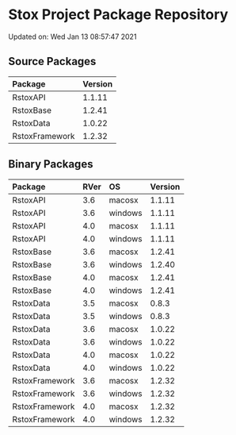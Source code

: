# Stox Project Package Repository


Updated on: Wed Jan 13 08:57:47 2021
## Source Packages

|Package        |Version |
|:--------------|:-------|
|RstoxAPI       |1.1.11  |
|RstoxBase      |1.2.41  |
|RstoxData      |1.0.22  |
|RstoxFramework |1.2.32  |

## Binary Packages

|Package        |RVer |OS      |Version |
|:--------------|:----|:-------|:-------|
|RstoxAPI       |3.6  |macosx  |1.1.11  |
|RstoxAPI       |3.6  |windows |1.1.11  |
|RstoxAPI       |4.0  |macosx  |1.1.11  |
|RstoxAPI       |4.0  |windows |1.1.11  |
|RstoxBase      |3.6  |macosx  |1.2.41  |
|RstoxBase      |3.6  |windows |1.2.40  |
|RstoxBase      |4.0  |macosx  |1.2.41  |
|RstoxBase      |4.0  |windows |1.2.41  |
|RstoxData      |3.5  |macosx  |0.8.3   |
|RstoxData      |3.5  |windows |0.8.3   |
|RstoxData      |3.6  |macosx  |1.0.22  |
|RstoxData      |3.6  |windows |1.0.22  |
|RstoxData      |4.0  |macosx  |1.0.22  |
|RstoxData      |4.0  |windows |1.0.22  |
|RstoxFramework |3.6  |macosx  |1.2.32  |
|RstoxFramework |3.6  |windows |1.2.32  |
|RstoxFramework |4.0  |macosx  |1.2.32  |
|RstoxFramework |4.0  |windows |1.2.32  |
